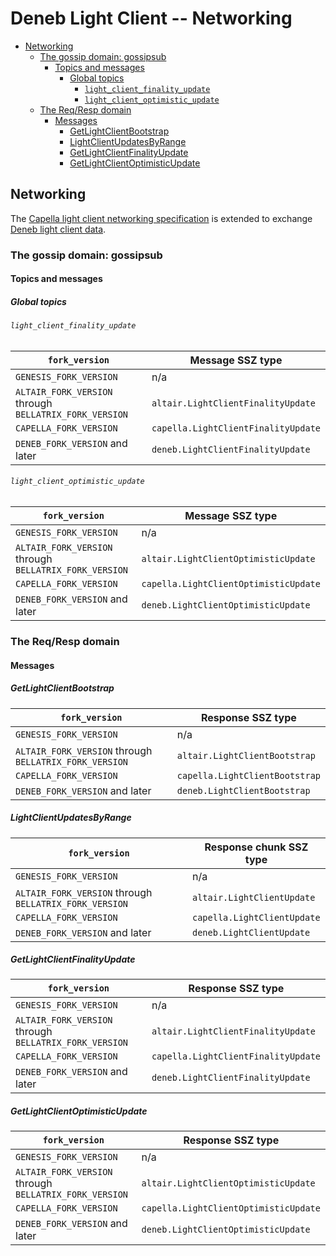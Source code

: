 # Deneb Light Client -- Networking

<!-- mdformat-toc start --slug=github --no-anchors --maxlevel=6 --minlevel=2 -->

- [Networking](#networking)
  - [The gossip domain: gossipsub](#the-gossip-domain-gossipsub)
    - [Topics and messages](#topics-and-messages)
      - [Global topics](#global-topics)
        - [`light_client_finality_update`](#light_client_finality_update)
        - [`light_client_optimistic_update`](#light_client_optimistic_update)
  - [The Req/Resp domain](#the-reqresp-domain)
    - [Messages](#messages)
      - [GetLightClientBootstrap](#getlightclientbootstrap)
      - [LightClientUpdatesByRange](#lightclientupdatesbyrange)
      - [GetLightClientFinalityUpdate](#getlightclientfinalityupdate)
      - [GetLightClientOptimisticUpdate](#getlightclientoptimisticupdate)

<!-- mdformat-toc end -->

## Networking

The [Capella light client networking specification](../../capella/light-client/p2p-interface.md) is extended to exchange [Deneb light client data](./sync-protocol.md).

### The gossip domain: gossipsub

#### Topics and messages

##### Global topics

###### `light_client_finality_update`

<!-- eth2spec: skip -->

| `fork_version`                                         | Message SSZ type                    |
|--------------------------------------------------------|-------------------------------------|
| `GENESIS_FORK_VERSION`                                 | n/a                                 |
| `ALTAIR_FORK_VERSION` through `BELLATRIX_FORK_VERSION` | `altair.LightClientFinalityUpdate`  |
| `CAPELLA_FORK_VERSION`                                 | `capella.LightClientFinalityUpdate` |
| `DENEB_FORK_VERSION` and later                         | `deneb.LightClientFinalityUpdate`   |

###### `light_client_optimistic_update`

<!-- eth2spec: skip -->

| `fork_version`                                         | Message SSZ type                      |
|--------------------------------------------------------|---------------------------------------|
| `GENESIS_FORK_VERSION`                                 | n/a                                   |
| `ALTAIR_FORK_VERSION` through `BELLATRIX_FORK_VERSION` | `altair.LightClientOptimisticUpdate`  |
| `CAPELLA_FORK_VERSION`                                 | `capella.LightClientOptimisticUpdate` |
| `DENEB_FORK_VERSION` and later                         | `deneb.LightClientOptimisticUpdate`   |

### The Req/Resp domain

#### Messages

##### GetLightClientBootstrap

<!-- eth2spec: skip -->

| `fork_version`                                         | Response SSZ type                  |
|--------------------------------------------------------|------------------------------------|
| `GENESIS_FORK_VERSION`                                 | n/a                                |
| `ALTAIR_FORK_VERSION` through `BELLATRIX_FORK_VERSION` | `altair.LightClientBootstrap`      |
| `CAPELLA_FORK_VERSION`                                 | `capella.LightClientBootstrap`     |
| `DENEB_FORK_VERSION` and later                         | `deneb.LightClientBootstrap`       |

##### LightClientUpdatesByRange

<!-- eth2spec: skip -->

| `fork_version`                                         | Response chunk SSZ type          |
|--------------------------------------------------------|----------------------------------|
| `GENESIS_FORK_VERSION`                                 | n/a                              |
| `ALTAIR_FORK_VERSION` through `BELLATRIX_FORK_VERSION` | `altair.LightClientUpdate`       |
| `CAPELLA_FORK_VERSION`                                 | `capella.LightClientUpdate`      |
| `DENEB_FORK_VERSION` and later                         | `deneb.LightClientUpdate`        |

##### GetLightClientFinalityUpdate

<!-- eth2spec: skip -->

| `fork_version`                                         | Response SSZ type                   |
|--------------------------------------------------------|-------------------------------------|
| `GENESIS_FORK_VERSION`                                 | n/a                                 |
| `ALTAIR_FORK_VERSION` through `BELLATRIX_FORK_VERSION` | `altair.LightClientFinalityUpdate`  |
| `CAPELLA_FORK_VERSION`                                 | `capella.LightClientFinalityUpdate` |
| `DENEB_FORK_VERSION` and later                         | `deneb.LightClientFinalityUpdate`   |

##### GetLightClientOptimisticUpdate

<!-- eth2spec: skip -->

| `fork_version`                                         | Response SSZ type                     |
|--------------------------------------------------------|---------------------------------------|
| `GENESIS_FORK_VERSION`                                 | n/a                                   |
| `ALTAIR_FORK_VERSION` through `BELLATRIX_FORK_VERSION` | `altair.LightClientOptimisticUpdate`  |
| `CAPELLA_FORK_VERSION`                                 | `capella.LightClientOptimisticUpdate` |
| `DENEB_FORK_VERSION` and later                         | `deneb.LightClientOptimisticUpdate`   |
